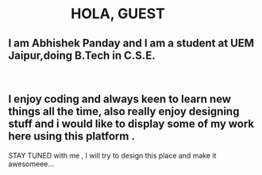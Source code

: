 <h1>&nbsp&nbsp&nbsp&nbsp&nbsp&nbsp&nbsp&nbsp&nbsp&nbsp&nbsp&nbsp&nbsp&nbsp&nbsp&nbsp&nbsp&nbsp&nbspHOLA, GUEST</h1>
<h2>I am Abhishek Panday and I am a student at UEM Jaipur,doing B.Tech in C.S.E.</h2><br>
<h2>I enjoy coding and always keen to learn new things all the time,
also really enjoy designing stuff and i would like to display some of my work here using this platform .</h2>
STAY TUNED with me , I will try to design this place and make it awesomeee...
